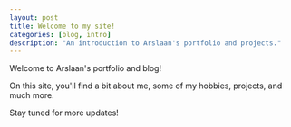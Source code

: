 ```yaml
---
layout: post
title: Welcome to my site!
categories: [blog, intro]
description: "An introduction to Arslaan's portfolio and projects."
---
```


Welcome to Arslaan's portfolio and blog!


On this site, you'll find a bit about me, some of my hobbies, projects, and much more.

Stay tuned for more updates!